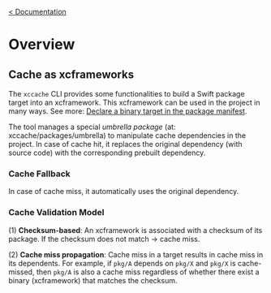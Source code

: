 [< Documentation](README.md)

# Overview
## Cache as xcframeworks
<!-- A typical way to use a product of a package (for ex. `pkg/A`) is to add it to the *Link Binary with Libraries* section, and let Xcode takes care of the rest. When compiling the project, such product dependencies are compiled alongside and then later be linked to the consumer's binary. -->

The `xccache` CLI provides some functionalities to build a Swift package target into an xcframework. This xcframework can be used in the project in many ways. See more: [Declare a binary target in the package manifest](https://developer.apple.com/documentation/xcode/distributing-binary-frameworks-as-swift-packages#Declare-a-binary-target-in-the-package-manifest).

The tool manages a special *umbrella package* (at: xccache/packages/umbrella) to manipulate cache dependencies in the project. In case of cache hit, it replaces the original dependency (with source code) with the corresponding prebuilt dependency.

### Cache Fallback
In case of cache miss, it automatically uses the original dependency.

### Cache Validation Model
(1) **Checksum-based**: An xcframework is associated with a checksum of its package. If the checksum does not match -> cache miss.

(2) **Cache miss propagation**: Cache miss in a target results in cache miss in its dependents. For example, if `pkg/A` depends on `pkg/X` and `pkg/X` is cache-missed, then `pkg/A` is also a cache miss regardless of whether there exist a binary (xcframework) that matches the checksum.
